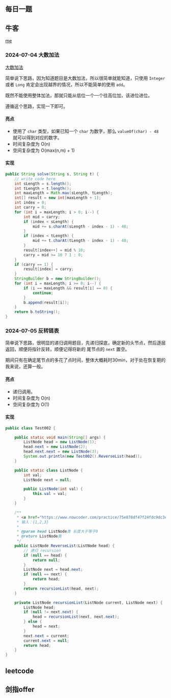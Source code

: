 ## 每日一题

## 牛客

[me](https://www.nowcoder.com/users/635062304)

### 2024-07-04 大数加法

[大数加法](https://www.nowcoder.com/practice/11ae12e8c6fe48f883cad618c2e81475?tpId=196&tqId=37176&rp=1&ru=/exam/oj&qru=/exam/oj&sourceUrl=%2Fexam%2Foj%3Ftab%3D%25E7%25AE%2597%25E6%25B3%2595%25E7%25AF%2587%26topicId%3D196%26page%3D1&difficulty=undefined&judgeStatus=undefined&tags=&title=)

简单说下思路，因为知道题目是大数加法，所以很简单就能知道，只使用 `Integer` 或者 `Long`
肯定会出现越界的情况，所以不能简单的使用 `add`。

既然不能使用整体加法，那就只能从低位一个一个往高位加，该进位进位。

遵循这个思路，实现一下即可。

#### 亮点

- 使用了 `char` 类型，如果已知一个 `char` 为数字，那么 `valueOf(char) - 48 ` 就可以得到对应的数字。
- 时间复杂度为 O(n)
- 空间复杂度为 O(max(n,m) + 1)


#### 实现

```java
public String solve(String s, String t) {
    // write code here
    int sLength = s.length();
    int tLength = t.length();
    int maxLength = Math.max(sLength, tLength);
    int[] result = new int[maxLength + 1];
    int index = 0;
    int carry = 0;
    for (int i = maxLength; i > 0; i--) {
        int mid = carry;
        if (index < sLength) {
            mid += s.charAt(sLength - index - 1) - 48;
        }
        if (index < tLength) {
            mid += t.charAt(tLength - index - 1) - 48;
        }
        result[index++] = mid % 10;
        carry = mid >= 10 ? 1 : 0;
    }
    if (carry == 1) {
        result[index] = carry;
    }
    StringBuilder b = new StringBuilder();
    for (int i = maxLength; i >= 0; i--) {
        if (i == maxLength && result[i] == 0) {
            continue;
        }
        b.append(result[i]);
    }
    return b.toString();
}
```

### 2024-07-05 反转链表

简单说下思路，很明显的递归调用题目，先递归探底，确定新的头节点，然后逐层返回，顺便将指针反转，顺便记得将新的 尾节点的 `next` 置空。

期间只有在确定尾节点的多花了点时间，整体大概耗时30min，对于处在恢复期的我来说，还算一般。

#### 亮点

- 递归调用。
- 时间复杂度为 O(n)
- 空间复杂度为 O(1)


#### 实现

```java
public class Test002 {

    public static void main(String[] args) {
        ListNode head = new ListNode(1);
        head.next = new ListNode(2);
        head.next.next = new ListNode(3);
        System.out.println(new Test002().ReverseList(head));
    }

    public static class ListNode {
        int val;
        ListNode next = null;

        public ListNode(int val) {
            this.val = val;
        }
    }

    /**
     * <a href="https://www.nowcoder.com/practice/75e878df47f24fdc9dc3e400ec6058ca?tpId=295&tqId=23286&ru=/exam/oj&qru=/ta/format-top101/question-ranking&sourceUrl=%2Fexam%2Foj%3Fpage%3D1%26tab%3D%25E7%25AE%2597%25E6%25B3%2595%25E7%25AF%2587%26topicId%3D295%26fromPut%3Dpc_kol_aaaxiu">反转链表</a>
     * 输入：{1,2,3}
     *
     * @param head ListNode类 长度大于等于0
     * @return ListNode类
     */
    public ListNode ReverseList(ListNode head) {
        // 递归 recursion
        if (null == head) {
            return null;
        }
        ListNode next = head.next;
        if (null == next) {
            return head;
        }
        return recursionList(head, next);
    }

    private ListNode recursionList(ListNode current, ListNode next) {
        ListNode head;
        if (null != next.next) {
            head = recursionList(next, next.next);
        } else {
            head = next;
        }
        next.next = current;
        current.next = null;
        return head;
    }
}
```

## leetcode

## 剑指offer

